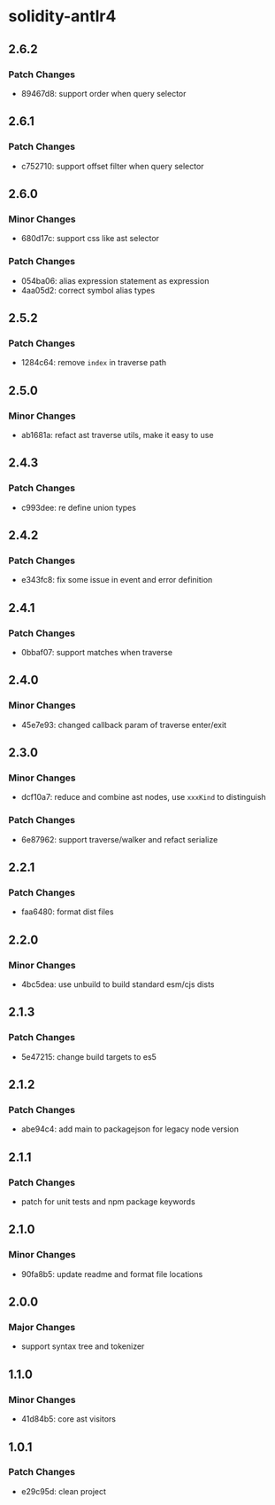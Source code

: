 # solidity-antlr4

## 2.6.2

### Patch Changes

- 89467d8: support order when query selector

## 2.6.1

### Patch Changes

- c752710: support offset filter when query selector

## 2.6.0

### Minor Changes

- 680d17c: support css like ast selector

### Patch Changes

- 054ba06: alias expression statement as expression
- 4aa05d2: correct symbol alias types

## 2.5.2

### Patch Changes

- 1284c64: remove `index` in traverse path

## 2.5.0

### Minor Changes

- ab1681a: refact ast traverse utils, make it easy to use

## 2.4.3

### Patch Changes

- c993dee: re define union types

## 2.4.2

### Patch Changes

- e343fc8: fix some issue in event and error definition

## 2.4.1

### Patch Changes

- 0bbaf07: support matches when traverse

## 2.4.0

### Minor Changes

- 45e7e93: changed callback param of traverse enter/exit

## 2.3.0

### Minor Changes

- dcf10a7: reduce and combine ast nodes, use `xxxKind` to distinguish

### Patch Changes

- 6e87962: support traverse/walker and refact serialize

## 2.2.1

### Patch Changes

- faa6480: format dist files

## 2.2.0

### Minor Changes

- 4bc5dea: use unbuild to build standard esm/cjs dists

## 2.1.3

### Patch Changes

- 5e47215: change build targets to es5

## 2.1.2

### Patch Changes

- abe94c4: add main to packagejson for legacy node version

## 2.1.1

### Patch Changes

- patch for unit tests and npm package keywords

## 2.1.0

### Minor Changes

- 90fa8b5: update readme and format file locations

## 2.0.0

### Major Changes

- support syntax tree and tokenizer

## 1.1.0

### Minor Changes

- 41d84b5: core ast visitors

## 1.0.1

### Patch Changes

- e29c95d: clean project
